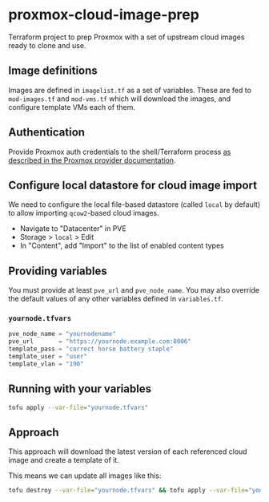 # proxmox-cloud-image-prep

Terraform project to prep Proxmox with a set of upstream cloud images ready to clone and use.

## Image definitions
Images are defined in `imagelist.tf` as a set of variables. These are fed to `mod-images.tf` and `mod-vms.tf` which will download the images, and configure template VMs each of them.

## Authentication
Provide Proxmox auth credentials to the shell/Terraform process [as described in the Proxmox provider documentation](https://registry.terraform.io/providers/bpg/proxmox/latest/docs#authentication).

## Configure local datastore for cloud image import
We need to configure the local file-based datastore (called `local` by default) to allow importing `qcow2`-based cloud images.

* Navigate to "Datacenter" in PVE
* Storage > `local` > Edit
* In "Content", add "Import" to the list of enabled content types

## Providing variables
You must provide at least `pve_url` and `pve_node_name`. You may also override the default values of any other variables defined in `variables.tf`.

### `yournode.tfvars`
```terraform
pve_node_name = "yournodename"
pve_url       = "https://yournode.example.com:8006"
template_pass = "correct horse battery staple"
template_user = "user"
template_vlan = "190"
```

## Running with your variables
```sh
tofu apply --var-file="yournode.tfvars"
```

## Approach
This approach will download the latest version of each referenced cloud image and create a template of it.

This means we can update all images like this:
```sh
tofu destroy --var-file="yournode.tfvars" && tofu apply --var-file="yournode.tfvars"
```
